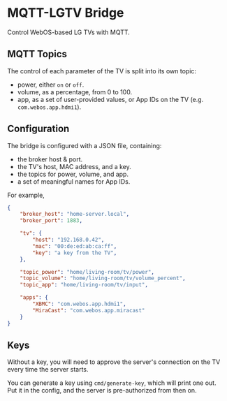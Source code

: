 <!--
SPDX-FileCopyrightText: 2020 Ethel Morgan

SPDX-License-Identifier: MIT
-->

# MQTT-LGTV Bridge

Control WebOS-based LG TVs with MQTT.

## MQTT Topics

The control of each parameter of the TV is split into its own topic:

- power, either `on` or `off`.
- volume, as a percentage, from 0 to 100.
- app, as a set of user-provided values, or App IDs on the TV (e.g. `com.webos.app.hdmi1`).

## Configuration

The bridge is configured with a JSON file, containing:

- the broker host & port.
- the TV's host, MAC address, and a key.
- the topics for power, volume, and app.
- a set of meaningful names for App IDs.

For example,

```json
{
	"broker_host": "home-server.local",
	"broker_port": 1883,

	"tv": {
		"host": "192.168.0.42",
		"mac": "00:de:ed:ab:ca:ff",
		"key": "a key from the TV",
	},

	"topic_power": "home/living-room/tv/power",
	"topic_volume": "home/living-room/tv/volume_percent",
	"topic_app": "home/living-room/tv/input",

	"apps": {
		"XBMC": "com.webos.app.hdmi1",
		"MiraCast": "com.webos.app.miracast"
	}
}
```

## Keys

Without a key, you will need to approve the server's connection on the TV every time the server starts.

You can generate a key using `cmd/generate-key`, which will print one out. Put it in the config, and the server is pre-authorized from then on.